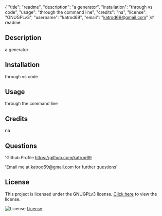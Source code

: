 {
	"title": "readme",
	"description": "a generator",
	"installation": "through vs code",
	"usage": "through the command line",
	"credits": "na",
	"license": "GNUGPLv3",
	"username": "katrod69",
	"email": "katrod69@gmail.com"
}# readme

  ## Description

  a generator

## Installation

through vs code

## Usage

through the command line

## Credits

na

## Questions

'Github Profile  https://github.com/katrod69

'Email me at katrod69@gmail.com for further questions'

## License
  
  This project is licensed under the GNUGPLv3 license. [Click here]([License](https://choosealicense.com/licenses/GNUGPLv3)) to view the license.
  
![License](https://img.shields.io/badge/license-GNUGPLv3-green.svg)
[License](https://choosealicense.com/licenses/GNUGPLv3)
